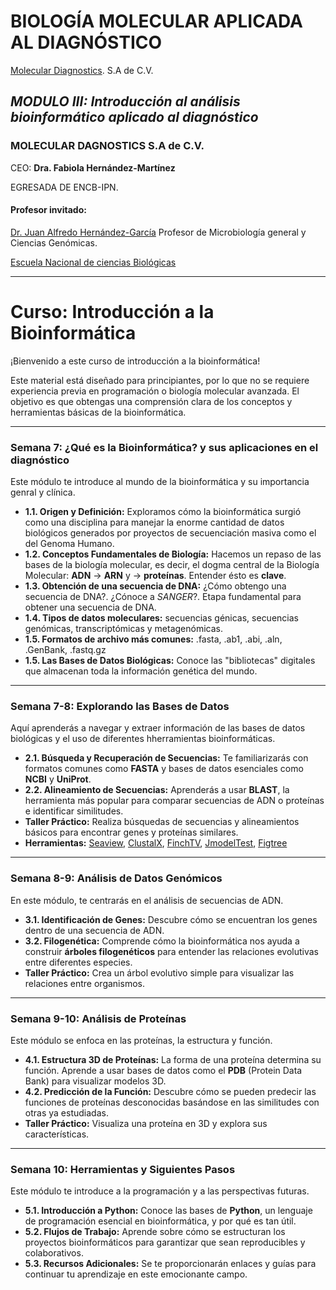 #  BIOLOGÍA MOLECULAR APLICADA AL DIAGNÓSTICO
[Molecular Diagnostics](https://www.moleculardiagnostics.com.mx/). S.A de C.V.

## _*MODULO III: Introducción al análisis bioinformático aplicado al diagnóstico*_

### MOLECULAR DAGNOSTICS S.A de C.V.
CEO: **Dra. Fabiola Hernández-Martínez**

EGRESADA DE ENCB-IPN.

#### Profesor invitado:
[Dr.  Juan Alfredo Hernández-García](https://www.researchgate.net/profile/Juan-Alfredo-Garcia?ev=hdr_xprf)
Profesor de Microbiología general y Ciencias Genómicas.

[Escuela Nacional de ciencias Biológicas](https://www.encb.ipn.mx/)
  
---

# Curso: Introducción a la Bioinformática

¡Bienvenido a este curso de introducción a la bioinformática!

Este material está diseñado para principiantes, por lo que no se requiere experiencia previa en programación o biología molecular avanzada. El objetivo es que obtengas una comprensión clara de los conceptos y herramientas básicas de la bioinformática.

---

### **Semana 7: ¿Qué es la Bioinformática? y sus aplicaciones en el diagnóstico**

Este módulo te introduce al mundo de la bioinformática y su importancia genral y clínica.

* **1.1. Origen y Definición:** Exploramos cómo la bioinformática surgió como una disciplina para manejar la enorme cantidad de datos biológicos generados por proyectos de secuenciación masiva como el del Genoma Humano.
* **1.2. Conceptos Fundamentales de Biología:** Hacemos un repaso de las bases de la biología molecular, es decir, el dogma central de la Biología Molecular: **ADN** -> **ARN** y -> **proteínas**. Entender ésto es **clave**.
* **1.3. Obtención de una secuencia de DNA:** ¿Cómo obtengo una secuencia de DNA?. ¿Cónoce a *SANGER*?. Etapa fundamental para obtener una secuencia de DNA.
* **1.4. Tipos de datos moleculares:** secuencias génicas, secuencias genómicas, transcriptómicas y metagenómicas.
* **1.5. Formatos de archivo más comunes:** .fasta, .ab1, .abi, .aln, .GenBank, .fastq.gz
* **1.5. Las Bases de Datos Biológicas:** Conoce las "bibliotecas" digitales que almacenan toda la información genética del mundo.
  
---

### **Semana 7-8: Explorando las Bases de Datos**

Aquí aprenderás a navegar y extraer información de las bases de datos biológicas y el uso de diferentes hherramientas bioinformáticas.

* **2.1. Búsqueda y Recuperación de Secuencias:** Te familiarizarás con formatos comunes como **FASTA** y bases de datos esenciales como **NCBI** y **UniProt**.
* **2.2. Alineamiento de Secuencias:** Aprenderás a usar **BLAST**, la herramienta más popular para comparar secuencias de ADN o proteínas e identificar similitudes.
* **Taller Práctico:** Realiza búsquedas de secuencias y alineamientos básicos para encontrar genes y proteínas similares.
* **Herramientas:** [Seaview](https://evomics.org/resources/software/bioinformatics-software/seaview/), [ClustalX](https://evomics.org/resources/software/bioinformatics-software/clustal-x/), [FinchTV](https://digitalworldbiology.com/FinchTV), [JmodelTest](https://github.com/ddarriba/jmodeltest2), [Figtree](https://tree.bio.ed.ac.uk/software/figtree/)
---

### **Semana 8-9: Análisis de Datos Genómicos**

En este módulo, te centrarás en el análisis de secuencias de ADN.

* **3.1. Identificación de Genes:** Descubre cómo se encuentran los genes dentro de una secuencia de ADN.
* **3.2. Filogenética:** Comprende cómo la bioinformática nos ayuda a construir **árboles filogenéticos** para entender las relaciones evolutivas entre diferentes especies.
* **Taller Práctico:** Crea un árbol evolutivo simple para visualizar las relaciones entre organismos.

---

### **Semana 9-10: Análisis de Proteínas**

Este módulo se enfoca en las proteínas, la estructura y función.

* **4.1. Estructura 3D de Proteínas:** La forma de una proteína determina su función. Aprende a usar bases de datos como el **PDB** (Protein Data Bank) para visualizar modelos 3D.
* **4.2. Predicción de la Función:** Descubre cómo se pueden predecir las funciones de proteínas desconocidas basándose en las similitudes con otras ya estudiadas.
* **Taller Práctico:** Visualiza una proteína en 3D y explora sus características.

---

### **Semana 10: Herramientas y Siguientes Pasos**

Este módulo te introduce a la programación y a las perspectivas futuras.

* **5.1. Introducción a Python:** Conoce las bases de **Python**, un lenguaje de programación esencial en bioinformática, y por qué es tan útil.
* **5.2. Flujos de Trabajo:** Aprende sobre cómo se estructuran los proyectos bioinformáticos para garantizar que sean reproducibles y colaborativos.
* **5.3. Recursos Adicionales:** Se te proporcionarán enlaces y guías para continuar tu aprendizaje en este emocionante campo.
